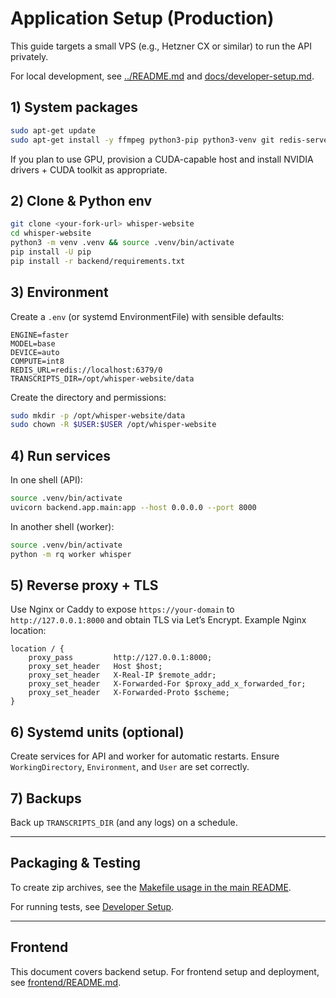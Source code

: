 # Application Setup (Production)

This guide targets a small VPS (e.g., Hetzner CX or similar) to run the API privately.

For local development, see [../README.md](../README.md) and [docs/developer-setup.md](developer-setup.md).

## 1) System packages

```bash
sudo apt-get update
sudo apt-get install -y ffmpeg python3-pip python3-venv git redis-server
```

If you plan to use GPU, provision a CUDA-capable host and install NVIDIA drivers + CUDA toolkit as appropriate.

## 2) Clone & Python env

```bash
git clone <your-fork-url> whisper-website
cd whisper-website
python3 -m venv .venv && source .venv/bin/activate
pip install -U pip
pip install -r backend/requirements.txt
```

## 3) Environment

Create a `.env` (or systemd EnvironmentFile) with sensible defaults:

```
ENGINE=faster
MODEL=base
DEVICE=auto
COMPUTE=int8
REDIS_URL=redis://localhost:6379/0
TRANSCRIPTS_DIR=/opt/whisper-website/data
```

Create the directory and permissions:

```bash
sudo mkdir -p /opt/whisper-website/data
sudo chown -R $USER:$USER /opt/whisper-website
```

## 4) Run services

In one shell (API):

```bash
source .venv/bin/activate
uvicorn backend.app.main:app --host 0.0.0.0 --port 8000
```

In another shell (worker):

```bash
source .venv/bin/activate
python -m rq worker whisper
```

## 5) Reverse proxy + TLS

Use Nginx or Caddy to expose `https://your-domain` to `http://127.0.0.1:8000` and obtain TLS via Let’s Encrypt. Example Nginx location:

```
location / {
    proxy_pass         http://127.0.0.1:8000;
    proxy_set_header   Host $host;
    proxy_set_header   X-Real-IP $remote_addr;
    proxy_set_header   X-Forwarded-For $proxy_add_x_forwarded_for;
    proxy_set_header   X-Forwarded-Proto $scheme;
}
```

## 6) Systemd units (optional)

Create services for API and worker for automatic restarts. Ensure `WorkingDirectory`, `Environment`, and `User` are set correctly.

## 7) Backups

Back up `TRANSCRIPTS_DIR` (and any logs) on a schedule.

---

## Packaging & Testing

To create zip archives, see the [Makefile usage in the main README](../README.md#-packaging).

For running tests, see [Developer Setup](developer-setup.md#testing).

---

## Frontend

This document covers backend setup. For frontend setup and deployment, see [frontend/README.md](../frontend/README.md).
